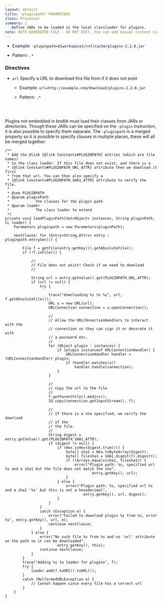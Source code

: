 ```yaml
---
layout: default
title: -pluginpath* PARAMETERS
class: Processor
summary: |
   Define JARs to be loaded in the local classloader for plugins.
note: AUTO-GENERATED FILE - DO NOT EDIT. You can add manual content via same filename in ext folder. 
---
```


- Example: `-pluginpath=${workspace}/cnf/cache/plugins-2.2.0.jar`

- Pattern: `.*`

### Directives 

- `url` Specify a URL to download this file from if it does not exist
  - Example: `url=http://example.com/download/plugins-2.2.0.jar`

  - Pattern: `.*`

<!-- Manual content from: ext/pluginpath.md --><br /><br />

Plugins not embedded in bndlib must load their classes from JARs or directories. Though these JARs can be specified on the `-plugin` instruction, it is also possible to specify them separate. The `-pluginpath` is a merged property so it is possible to specify clauses in multiple places, these will all be merged together.





	/**
	 * Add the @link {@link Constants#PLUGINPATH} entries (which are file names)
	 * to the class loader. If this file does not exist, and there is a
	 * {@link Constants#PLUGINPATH_URL_ATTR} attribute then we download it first
	 * from that url. You can then also specify a
	 * {@link Constants#PLUGINPATH_SHA1_ATTR} attribute to verify the file.
	 * 
	 * @see PLUGINPATH
	 * @param pluginPath
	 *            the clauses for the plugin path
	 * @param loader
	 *            The class loader to extend
	 */
	private void loadPluginPath(Set<Object> instances, String pluginPath, CL loader) {
		Parameters pluginpath = new Parameters(pluginPath);

		nextClause: for (Entry<String,Attrs> entry : pluginpath.entrySet()) {

			File f = getFile(entry.getKey()).getAbsoluteFile();
			if (!f.isFile()) {

				//
				// File does not exist! Check if we need to download
				//

				String url = entry.getValue().get(PLUGINPATH_URL_ATTR);
				if (url != null) {
					try {

						trace("downloading %s to %s", url, f.getAbsoluteFile());
						URL u = new URL(url);
						URLConnection connection = u.openConnection();

						//
						// Allow the URLCOnnectionHandlers to interact with the
						// connection so they can sign it or decorate it with
						// a password etc.
						//
						for (Object plugin : instances) {
							if (plugin instanceof URLConnectionHandler) {
								URLConnectionHandler handler = (URLConnectionHandler) plugin;
								if (handler.matches(u))
									handler.handle(connection);
							}
						}

						//
						// Copy the url to the file
						//
						f.getParentFile().mkdirs();
						IO.copy(connection.getInputStream(), f);

						//
						// If there is a sha specified, we verify the download
						// of the
						// the file.
						//
						String digest = entry.getValue().get(PLUGINPATH_SHA1_ATTR);
						if (digest != null) {
							if (Hex.isHex(digest.trim())) {
								byte[] sha1 = Hex.toByteArray(digest);
								byte[] filesha1 = SHA1.digest(f).digest();
								if (!Arrays.equals(sha1, filesha1)) {
									error("Plugin path: %s, specified url %s and a sha1 but the file does not match the sha",
											entry.getKey(), url);
								}
							} else {
								error("Plugin path: %s, specified url %s and a sha1 '%s' but this is not a hexadecimal",
										entry.getKey(), url, digest);
							}
						}
					}
					catch (Exception e) {
						error("Failed to download plugin %s from %s, error %s", entry.getKey(), url, e);
						continue nextClause;
					}
				} else {
					error("No such file %s from %s and no 'url' attribute on the path so it can be downloaded",
							entry.getKey(), this);
					continue nextClause;
				}
			}
			trace("Adding %s to loader for plugins", f);
			try {
				loader.add(f.toURI().toURL());
			}
			catch (MalformedURLException e) {
				// Cannot happen since every file has a correct url
			}
		}
	}
